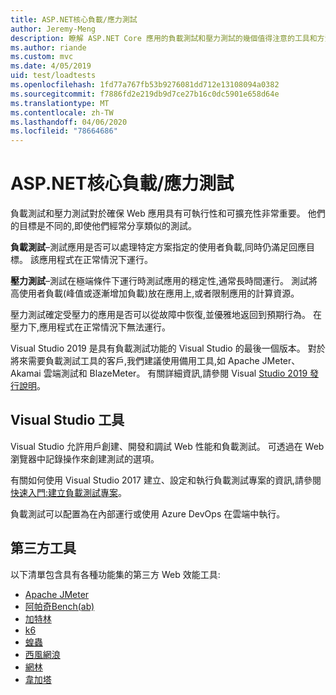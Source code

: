 ```yaml
---
title: ASP.NET核心負載/應力測試
author: Jeremy-Meng
description: 瞭解 ASP.NET Core 應用的負載測試和壓力測試的幾個值得注意的工具和方法。
ms.author: riande
ms.custom: mvc
ms.date: 4/05/2019
uid: test/loadtests
ms.openlocfilehash: 1fd77a767fb53b9276081dd712e13108094a0382
ms.sourcegitcommit: f7886fd2e219db9d7ce27b16c0dc5901e658d64e
ms.translationtype: MT
ms.contentlocale: zh-TW
ms.lasthandoff: 04/06/2020
ms.locfileid: "78664686"
---
```

# <a name="aspnet-core-loadstress-testing"></a>ASP.NET核心負載/應力測試

負載測試和壓力測試對於確保 Web 應用具有可執行性和可擴充性非常重要。 他們的目標是不同的,即使他們經常分享類似的測試。

**負載測試**&ndash;測試應用是否可以處理特定方案指定的使用者負載,同時仍滿足回應目標。 該應用程式在正常情況下運行。

**壓力測試**&ndash;測試在極端條件下運行時測試應用的穩定性,通常長時間運行。 測試將高使用者負載(峰值或逐漸增加負載)放在應用上,或者限制應用的計算資源。

壓力測試確定受壓力的應用是否可以從故障中恢復,並優雅地返回到預期行為。 在壓力下,應用程式在正常情況下無法運行。

Visual Studio 2019 是具有負載測試功能的 Visual Studio 的最後一個版本。 對於將來需要負載測試工具的客戶,我們建議使用備用工具,如 Apache JMeter、Akamai 雲端測試和 BlazeMeter。 有關詳細資訊,請參閱 Visual [Studio 2019 發行說明](/visualstudio/releases/2019/release-notes-v16.0#test-tools)。

## <a name="visual-studio-tools"></a>Visual Studio 工具

Visual Studio 允許用戶創建、開發和調試 Web 性能和負載測試。 可透過在 Web 瀏覽器中記錄操作來創建測試的選項。

有關如何使用 Visual Studio 2017 建立、設定和執行負載測試專案的資訊,請參閱[快速入門:建立負載測試專案](/visualstudio/test/quickstart-create-a-load-test-project?view=vs-2017)。

負載測試可以配置為在內部運行或使用 Azure DevOps 在雲端中執行。

## <a name="third-party-tools"></a>第三方工具

以下清單包含具有各種功能集的第三方 Web 效能工具:

* [Apache JMeter](https://jmeter.apache.org/)
* [阿帕奇Bench(ab)](https://httpd.apache.org/docs/2.4/programs/ab.html)
* [加特林](https://gatling.io/)
* [k6](https://k6.io)
* [蝗蟲](https://locust.io/)
* [西風網浪](https://websurge.west-wind.com/)
* [網林](https://github.com/hallatore/Netling)
* [韋加塔](https://github.com/tsenart/vegeta)

